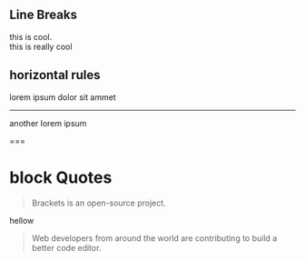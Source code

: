 ## Line Breaks

this is cool. <br>
this is really cool

## horizontal rules 

 lorem ipsum dolor sit ammet
 
 ---
another lorem ipsum

 === 
 
 # block Quotes
 
 > Brackets is an open-source project. 
 
 hellow

 > Web developers from around the world are contributing to build a better code editor. 